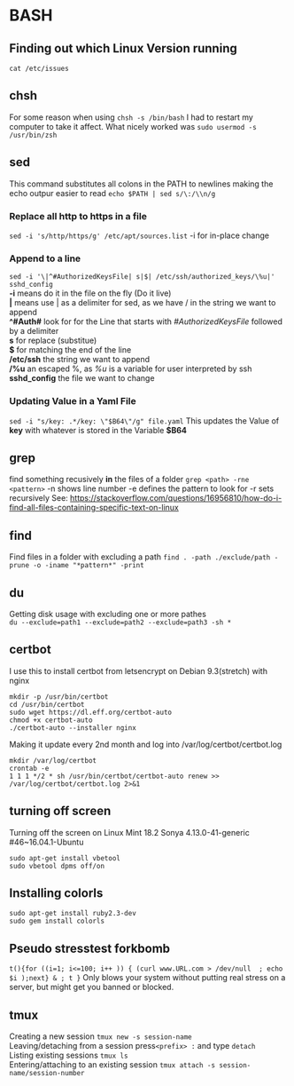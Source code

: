 # BASH
## Finding out which Linux Version running
`cat /etc/issues`
## chsh
For some reason when using `chsh -s /bin/bash` I had to restart my computer to take it affect. What nicely worked was `sudo usermod -s /usr/bin/zsh`

## sed
This command substitutes all colons in the PATH to newlines making the echo outpur easier to read
`echo $PATH | sed s/\:/\\n/g`

### Replace all http to https in a file
`sed -i 's/http/https/g' /etc/apt/sources.list`
-i for in-place change

### Append to a line
`sed -i '\|^#AuthorizedKeysFile| s|$| /etc/ssh/authorized_keys/\%u|' sshd_config`  
**-i** means do it in the file on the fly (Do it live)  
**\|** means use | as a delimiter for sed, as we have / in the string we want to append  
**^#Auth#** look for for the Line that starts with *#AuthorizedKeysFile* followed by a delimiter  
**s** for replace (substitue)  
**$** for matching the end of the line  
**/etc/ssh** the string we want to append  
**/\%u** an escaped %, as _%u_ is a variable for user interpreted by ssh  
**sshd_config** the file we want to change  

### Updating Value in a Yaml File
`sed -i "s/key: .*/key: \"$B64\"/g" file.yaml`
This updates the Value of __key__ with whatever is stored in the Variable __$B64__
## grep
find something recusively **in** the files of a folder
`grep <path> -rne <pattern>`
-n shows line number
-e defines the pattern to look for
-r sets recursively
See: https://stackoverflow.com/questions/16956810/how-do-i-find-all-files-containing-specific-text-on-linux

## find
Find files in a folder with excluding a path
`find . -path ./exclude/path -prune -o -iname "*pattern*" -print`

## du
Getting disk usage with excluding one or more pathes  
`du --exclude=path1 --exclude=path2 --exclude=path3 -sh *`

## certbot
I use this to install certbot from letsencrypt on Debian 9.3(stretch) with nginx
```
mkdir -p /usr/bin/certbot
cd /usr/bin/certbot
sudo wget https://dl.eff.org/certbot-auto
chmod +x certbot-auto
./certbot-auto --installer nginx
```
Making it update every 2nd month and log into /var/log/certbot/certbot.log
```
mkdir /var/log/certbot
crontab -e
1 1 1 */2 * sh /usr/bin/certbot/certbot-auto renew >> /var/log/certbot/certbot.log 2>&1
```
## turning off screen
Turning off the screen on Linux Mint 18.2 Sonya
4.13.0-41-generic #46~16.04.1-Ubuntu
```
sudo apt-get install vbetool
sudo vbetool dpms off/on
```
## Installing colorls
```
sudo apt-get install ruby2.3-dev
sudo gem install colorls
```
## Pseudo stresstest forkbomb
`t(){for ((i=1; i<=100; i++ )) { (curl www.URL.com > /dev/null  ; echo $i );next} & ; t }`
Only blows your system without putting real stress on a server, but might get you banned or blocked.

## tmux
Creating a new session `tmux new -s session-name`  
Leaving/detaching from a session press`<prefix> :` and type `detach`  
Listing existing sessions `tmux ls`  
Entering/attaching to an existing session `tmux attach -s session-name/session-number`    
